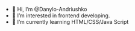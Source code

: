 - 👋 Hi, I’m @Danylo-Andriushko
- 👀 I’m interested in frontend developing.
- 🌱 I’m currently learning HTML/CSS/Java Script


<!---
Danylo-Andriushko/Danylo-Andriushko is a ✨ special ✨ repository because its `README.md` (this file) appears on your GitHub profile.
You can click the Preview link to take a look at your changes.
--->
